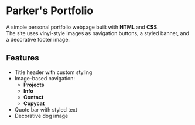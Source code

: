# Parker's Portfolio

A simple personal portfolio webpage built with **HTML** and **CSS**.  
The site uses vinyl-style images as navigation buttons, a styled banner, and a decorative footer image.

## Features
- Title header with custom styling
- Image-based navigation:
  - **Projects**
  - **Info**
  - **Contact**
  - **Copycat**
- Quote bar with styled text
- Decorative dog image
